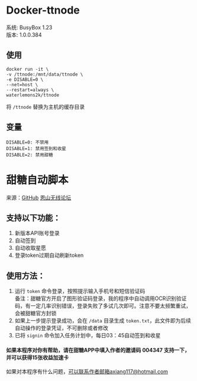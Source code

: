 # Docker-ttnode
系统: BusyBox 1.23  
版本: 1.0.0.384
## 使用
```
docker run -it \
-v /ttnode:/mnt/data/ttnode \
-e DISABLE=0 \
--net=host \
--restart=always \
waterlemons2k/ttnode
```
将 `/ttnode` 替换为主机的缓存目录
## 变量
```
DISABLE=0: 不禁用
DISABLE=1: 禁用签到和收星
DISABLE=2: 禁用甜糖
```
# 甜糖自动脚本
来源：[GitHub](https://github.com/axiang117/ttnode-auto) [恩山无线论坛](https://www.right.com.cn/forum/forum.php?mod=viewthread&tid=8259846)

## 支持以下功能：
1. 新版本API账号登录
2. 自动签到
3. 自动收取星愿
4. 登录token过期自动刷新token  


## 使用方法：
1. 运行 `token` 命令登录，按照提示输入手机号和短信验证码  
   备注：甜糖官方开启了图形验证码登录，我的程序中自动调用OCR识别验证码，有一定几率识别错误，登录失败了多试几次即可。注意不要太频繁重试，会被甜糖官方封锁
2. 如果上一步提示登录成功，会在 `/data` 目录生成 `token.txt`，此文件即为后续自动操作的登录凭证，不可删除或者修改
3. 已将 `signin` 命令加入任务计划中，每日03：45自动签到和收星  


#### 如果本程序对你有帮助，请在甜糖APP中填入作者的邀请码 004347 支持一下，并可以获得15张收益加速卡


如果对本程序有什么问题，可以联系作者邮箱axiang117@hotmail.com